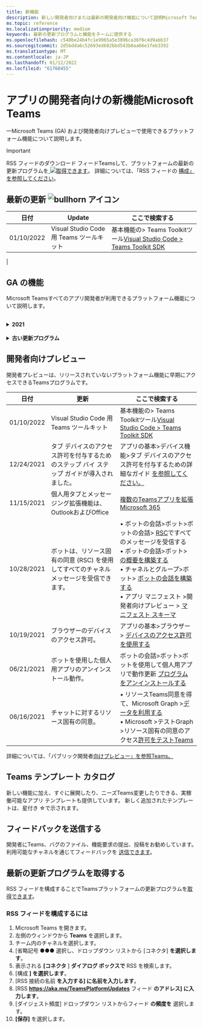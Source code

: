 ```yaml
---
title: 新機能
description: 新しい開発者向けまたは最新の開発者向け機能について説明Microsoft Teams
ms.topic: reference
ms.localizationpriority: medium
keywords: 最新の更新プログラムと機能をチームに提供する
ms.openlocfilehash: c540be24b4fc1e9965a5e3896ca36f6c4d9abb37
ms.sourcegitcommit: 2d5bdda6c52693ed682bbd543b0aa66e1feb3392
ms.translationtype: MT
ms.contentlocale: ja-JP
ms.lasthandoff: 01/12/2022
ms.locfileid: "61768455"
---
```

# <a name="whats-new-for-developers-in-microsoft-teams"></a>アプリの開発者向けの新機能Microsoft Teams

一Microsoft Teams (GA) および開発者向けプレビューで使用できるプラットフォーム機能について説明します。

> [!IMPORTANT]
> RSS フィードのダウンロード フィードTeamsして、プラットフォームの最新の更新プログラムを[ ![ 取得できます](~/assets/images/RSSfeeds.png)](https://aka.ms/TeamsPlatformUpdates)。 詳細については、「RSS フィードの [構成」を参照してください](#get-latest-updates)。

## <a name="latest-updates-bullhorn-icon"></a>最新の更新 ![bullhorn アイコン](~/assets/images/bullhorn.png)

| 日付 | Update | ここで検索する  |
| --- | --- | --- |
|01/10/2022 | Visual Studio Code 用 Teams ツールキット | 基本機能の> Teams Toolkitツール[Visual Studio Code > Teams Toolkit SDK](toolkit/teams-toolkit-fundamentals.md) |
|

## <a name="ga-features"></a>GA の機能

Microsoft Teamsすべてのアプリ開発者が利用できるプラットフォーム機能について説明します。

<br>

<details>

<summary><b>2021</b></summary>

| **日付** | **更新** | **ここで検索する** |
| -------- | --------- | ----------------|
|12/24/2021| タブ デバイスのアクセス許可を付与するためのステップ バイ ステップ ガイドが導入されました。 | アプリの基本>デバイス機能>タブ デバイスのアクセス許可を付与するための詳細なガイド [を参照してください。](sbs-tab-device-permissions.yml) |
|12/23/2021| アダプティブ カードを使用してタブを作成する手順ガイドを導入しました。| タブの認証>追加> SSO 認証>を使用してアダプティブ カードを使用してタブを[作成する](sbs-tab-with-adaptive-cards.yml)手順ガイド |
|12/21/2021 | 3.0.0 の JavaScript、C#、Node.jsモジュールTeams Toolkit更新しました。 | • JavaScript で> [アプリをビルドする](sbs-gs-javascript.yml) <br> • まず、>.NET を使用して最初のアプリを [C#を作成する](sbs-gs-csharp.yml) <br> • 最初のアプリ>[をビルドする方法](sbs-gs-nodejs.yml)についてNode.js |
|12/20/2021| シングル サインオン (SSO) を使用したタブとメッセージング拡張機能のステップバイステップ ガイドが導入されました。 | [タブ>の> SSO 認証>タブとメッセージング拡張機能の SSO を使用する手順ガイドを [使用する](sbs-tabs-and-messaging-extensions-with-SSO.yml)|
|12/20/2021| 会議コンテンツ バブルを作成する手順ガイドを導入しました。 | 会議のアプリTeams作成>会議のアプリを有効にして構成する >詳細ガイドを使用して、会議コンテンツバブル[を作成する](sbs-meeting-content-bubble.yml) |
|12/09/2021| 会議ステージ ビューにステップ バイ ステップ ガイドが導入されました。 | 会議用アプリTeams作成>会議のアプリを有効にして構成する >ステップ バイ ステップ ガイドを使用して、会議ステージ ビュー[を作成する](sbs-meetings-stage-view.yml)|
|12/13/2021 | SaaS オファーにリンクされたアプリのガイドラインが導入されました。 | アプリの配布 > 発行する Teams ストア>レビュー ストア検証ガイドライン > [SaaS](concepts/deploy-and-publish/appsource/prepare/teams-store-validation-guidelines.md#apps-linked-to-saas-offer)オファーにリンクされたアプリのガイドライン|
|12/09/2021| 会議のサイドパネルを作成するステップ バイ ステップ ガイドが導入されました。 | 会議用のアプリTeamsを> 会議用のアプリを有効にして構成する > ステップ[](sbs-meetings-sidepanel.yml)バイ ステップ ガイドを使用して、会議のサイドパネルを作成Teams|
|12/01/2021 | 新しいストア アイコンが導入されました。 | • アプリの機能>設計>アプリの設計Microsoft Teams [](concepts/design/personal-apps.md)</br> • 高度な UI >を使用>アプリMicrosoft Teams UI コンポーネントを[設計する](concepts/design/design-teams-app-advanced-ui-components.md) |
|11/24/2021| 会議トークンを生成するステップ バイ ステップ ガイドが導入されました。 | 会議のアプリTeams作成> 会議用アプリを有効にして構成する > 手順ガイドを使用して、会議トークンを作成[Teams](sbs-meeting-token-generator.yml)|
|11/17/2021| ストアのMicrosoft Teamsガイドラインが更新されました|[ストアの検証ガイドライン](~/concepts/deploy-and-publish/appsource/prepare/teams-store-validation-guidelines.md)|
|11/17/2021| デスクトップユーザーとモバイル ユーザーの静的および動的な typeahead 検索。| • アダプティブ カードの Typeahead 検索>カード> [ビルド カードとタスク モジュール](task-modules-and-cards/cards/dynamic-search.md) </br> • カードとタスク モジュールを>アダプティブ カード>先>検索の概要[](task-modules-and-cards/what-are-cards.md#type-ahead-search-in-adaptive-cards) </br> • カードとタスク モジュールの作成> > [とタスク モジュールの概要](task-modules-and-cards/cards-and-task-modules.md)|
|11/13/2021| ボットは、リソース固有の同意 (RSC) を使用してすべてのチャネル メッセージを受信できます。 | • ボットの会話>ボット>メッセージ> [RSC](~/bots/how-to/conversations/channel-messages-with-rsc.md)ですべてのチャネル メッセージを受信する </br> • ボットの会話>ボット> [ボットの会話の概要を構築する](~/bots/how-to/conversations/conversation-basics.md) </br> • チャネルとグループ>ボット> [ボットの会話を構築する](~/bots/how-to/conversations/channel-and-group-conversations.md) |
|10/28/2021| トランザクション可能な SaaS Teamsを使用して、アプリを収益化します。| アプリを配布>発行する Teamsストア> [SaaS](~/concepts/deploy-and-publish/appsource/prepare/include-saas-offer.md)オファーをアプリにTeamsする |
|10/25/2021| ステップ バイ ステップ ガイドの新Microsoft Teams手順を使用して、開発者向けドキュメントの Get started モジュールを更新しました。| スタート>[最初のアプリをTeamsする](get-started/get-started-overview.md) |
|10/21/2021| タブまたは `registerOnFocused` 個人用アプリ用の API を追加します。 | ビルド タブ > 個人用タブを作成する > [タブまたは個人用 `registerOnFocused` アプリの API の追加](tabs/how-to/create-personal-tab.md#add-registeronfocused-api-for-tabs-or-personal-apps) |
|10/20/2021| 会議ステージは GA で利用できます。 | 会議や会議Teamsアプリ>を有効にして[Teams構成](apps-in-teams-meetings/enable-and-configure-your-app-for-teams-meetings.md)する |
|10/20/2021| 会議の詳細 API とリアルタイムの会議Teamsイベント。 | 会議用のアプリTeams作成>[会議用アプリTeams作成する](~/apps-in-teams-meetings/API-references.md#meeting-details-api) |
|10/18/2021| タブは、リンク解除とステージ ビューをリンクします。 | [タブ] > [リンクを開き、ステージ ビューを作成する](tabs/tabs-link-unfurling.md) |
|10/08/2021| アダプティブ カードを設計するための新しいベスト プラクティス。 | アプリの UI コンポーネント>設計>アダプティブ カードの設計Teams[する](task-modules-and-cards/cards/design-effective-cards.md) |
|10/05/2021| 管理者がTeamsを非表示にするまで、アプリを非表示にしてください。| 管理者が承認するまで>[アプリTeamsアプリを非表示にする](concepts/design/enable-app-customization.md#hide-teams-app-until-admin-approves) |
|10/05/2021| モバイル向けアプリTeams計画します。 | アプリの基本>[モバイル向けレスポンシブ](concepts/design/plan-responsive-tabs-for-teams-mobile.md)タブをTeamsする |
|10/04/2021| アプリを管理Teamsするための新しい開発者ポータルがTeamsされました。| 開発者向け>[ツールと SDK Teams](concepts/build-and-test/teams-developer-portal.md) |
|09/21/2021|TeamsボットAAD受信 Webhooks のユーザー メンションでオブジェクト ID と UPN をサポートしています。| • ビルド カードとタスク モジュール > ユーザー> AADオブジェクト ID と[UPN を作成する](task-modules-and-cards/what-are-cards.md#support-for-aad-object-id-and-upn-in-user-mention) </br> • ビルド カードとタスク モジュール >カードの [>- 概要](task-modules-and-cards/cards/cards-format.md#format-cards-with-markdown) |
|08/16/2021| アダプティブ カードの入力検証 (すべての機能の場合は v1.3) とユニバーサル アクション (ボット送信カードの場合は v1.4) のサポート。 | • 入力検証>オーサリング カード> [アダプティブ カード](/adaptive-cards/authoring-cards/input-validation)</br> • アダプティブ カード[v1.4](task-modules-and-cards/cards/universal-actions-for-adaptive-cards/overview.md) >ユニバーサル アクション>ユニバーサル アクション>ビルド カードとタスク モジュール |
|08/30/2021| カスタム 一緒にモードのシーン機能は、参加者を 1 つの仮想シーンに結合し、事前に決定されたシートにビデオ ストリームを設定します。| カスタム一緒にTeamsモード>[会議用のアプリをビルドする](~/apps-in-teams-meetings/teams-together-mode.md) |
|08/25/2021| シングル サインオン (SSO) を使用してTeamsボットを作成する手順ガイドが導入されました。| SSO を使用>ボット>ボットを作成するステップ バイ ステップ ガイドTeams[認証を追加する](sbs-bots-with-sso.yml) |
|08/19/2021| ボットをスレッドにインストールするときに受信したインストール更新イベント。| インストール更新イベント>ボットの会話> [ボットをビルドする](bots/how-to/conversations/subscribe-to-conversation-events.md#installation-update-event) |
|08/12/2021|アダプティブ カードを使用してタブを作成します。| アダプティブ カードを> [タブを作成する](tabs/how-to/build-adaptive-card-tabs.md) |
|08/04/2021|タブのエクスペリエンスを囲む余白がなくなりました。| タブの作成> [タブ余白の削除](resources/removing-tab-margins.md) |
|07/08/2021|Teamsは、会議でアプリのサポートを追加します。 | 会議アプリの機能拡張Teams会議>[アプリを構築する](apps-in-teams-meetings/meeting-app-extensibility.md) |
|06/28/2021|ユーザー選択機能を統合します。 | ユーザー選択機能Teams >[統合する](concepts/device-capabilities/people-picker-capability.md) |  
|06/25/2021| プロアクティブ メッセージを送信する手順ガイドが導入されました。 | プロアクティブ メッセージ>送信>手順>プロアクティブ メッセージのボットを [構築する](sbs-send-proactive.yml) |
|06/09/2021| 属性付きアダプティブ カードのイメージのステージ `allowExpand` ビュー。| ビルド カードとタスク モジュール > アダプティブ >ステージ ビューのビルド [カード](task-modules-and-cards/cards/cards-format.md#stage-view-for-images-in-adaptive-cards) |
|05/31/2021| 会話タブ。 | タブを作成> [タブ内のコンテンツに関する会話を開始および続行する](~/tabs/how-to/conversational-tabs.md) |
|05/24/2021| モバイル パターンTeamsアプリの設計ガイドラインを更新しました。 | アプリを設計する >[アプリをTeamsする](~/concepts/design/design-teams-app-overview.md) |
|05/13/2021| mConnect と Skooler に関する情報を追加しました。| Moodle LMS Teams >との統合> [Moodle ラーニング管理システム](resources/moodle-overview.md)|
|05/10/2021| アプリ マニフェスト v1.10 がリリースされました。 | アプリ マニフェスト > [マニフェスト スキーマ](resources/schema/manifest-schema.md) |
|05/10/2021| 新しいアプリのカスタマイズ機能。 | アプリを設計する> [組織を有効にしてアプリをカスタマイズする](concepts/design/enable-app-customization.md) |
|05/07/2021| チャットでの音声通話とビデオ通話のディープ リンク。 | ディープ リンクTeams >[統合する](concepts/build-and-test/deep-links.md#deep-linking-to-an-audio-or-audio-video-call) |
|04/30/2021|アプリをストアに発行する方法に関する新Teamsガイダンス。 | • アプリを Teamsストア>ストアに発行[Teamsする](concepts/deploy-and-publish/appsource/publish.md)</br> • ストア検証ガイドラインTeamsストア[> Teams発行する](concepts/deploy-and-publish/appsource/prepare/teams-store-validation-guidelines.md) |
|04/29/2021 | アダプティブ カード v1.4 のユニバーサル アクションのサポート。 | アダプティブ カードおよびアダプティブ カード>ユニバーサル >ユニバーサル アクションのビルド カード> [モジュールを作成する](task-modules-and-cards/cards/universal-actions-for-adaptive-cards/overview.md) |
|04/29/2021 | ユーザー固有のビュー。 | ビルド カードとタスク モジュール > ユーザー固有>アダプティブ カードのユニバーサル アクション> [作成する](task-modules-and-cards/cards/universal-actions-for-adaptive-cards/User-Specific-Views.md) |
|04/29/2021 | シーケンシャル ワークフロー。 | アダプティブ カードとシーケンシャル ワークフロー>ユニバーサル アクション>カードをビルドする> [モジュール](task-modules-and-cards/cards/universal-actions-for-adaptive-cards/Sequential-Workflows.md) |
|04/29/2021 | 最新のカード。 | ビルド カードとタスク モジュール > アダプティブ >のユニバーサル アクション> [最新のカードを作成する](task-modules-and-cards/cards/universal-actions-for-adaptive-cards/Up-To-Date-Views.md) |
|04/08/2021| アプリのカスタマイズ機能。| • デザイン チームアプリ> [アプリの概要を設計する](concepts/design/enable-app-customization.md)</br> • 開発者ポータル> [SDK](concepts/build-and-test/teams-developer-portal.md) </br> • アプリ マニフェスト > パブリック開発者プレビュー > [マニフェスト スキーマ](resources/schema/manifest-schema-dev-preview.md) |
|03/18/2021| 注意: Bot Framework SDK のバージョン 4.10 以上に更新します。廃止プロセスと廃止プロセスを開始しました `TeamsInfo.getMembers` `TeamsInfo.GetMembersAsync` 。 | チーム/チャット > [ボット API の変更に関するボットをビルドする](resources/team-chat-member-api-changes.md) |
|03/05/2021|既定のインストール スコープとグループ機能。| アプリを配布する > [既定のインストール スコープとグループ機能](concepts/deploy-and-publish/add-default-install-scope.md) |
|03/05/2021|個人用アプリのタブを並べ替えます。 | 個人用アプリで> [タブを並べ替える](tabs/how-to/create-personal-tab.md#reorder-static-personal-tabs) |
|03/04/2021|アダプティブ カードの情報マスキング。| カードとタスク モジュールをビルド>アダプティブ > [の情報マスキングを作成する](task-modules-and-cards/cards/cards-format.md#information-masking-in-adaptive-cards) |
|02/19/2021|場所の機能が追加されました。 <br/> 場所機能の情報は、デバイス機能の概要、ネイティブ デバイスのアクセス許可、メディア機能の統合、QR またはバーコード スキャナー機能ファイルに追加されます。| • アプリの基本>デバイス機能> [概要](concepts/device-capabilities/device-capabilities-overview.md) </br> • デバイスの機能>アプリ> [デバイスのアクセス許可の要求](concepts/device-capabilities/native-device-permissions.md) </br> • メディア機能>統合> [デバイスの機能に関するアプリの基本](concepts/device-capabilities/mobile-camera-image-permissions.md) </br> • QR またはバーコード スキャナー>統合>デバイスの機能に関するアプリ [の基本](concepts/device-capabilities/qr-barcode-scanner-capability.md) </br> • アプリの基本>デバイス機能> [統合の機能](concepts/device-capabilities/location-capability.md) |
|02/18/2021|QR またはバーコード スキャナー機能を追加しました。 <br/> QR またはバーコード スキャナーの機能情報は、デバイス機能の概要、ネイティブ デバイスのアクセス許可、およびメディア機能ファイルの統合に追加されます。| • アプリの基本>デバイス機能> [概要](concepts/device-capabilities/device-capabilities-overview.md) </br> • デバイスの機能>アプリ> [デバイスのアクセス許可の要求](concepts/device-capabilities/native-device-permissions.md) </br> • メディア機能>統合> [デバイスの機能に関するアプリの基本](concepts/device-capabilities/mobile-camera-image-permissions.md) </br> • QR またはバーコード スキャナー>統合>デバイスの機能に関するアプリ [の基本](concepts/device-capabilities/qr-barcode-scanner-capability.md) |
|02/09/2021|デバイス機能の概要を追加しました。 <br/> マイク機能情報は、ネイティブ デバイスのアクセス許可に追加され、メディア機能ファイルを統合します。|• アプリの基本>デバイス機能> [概要](concepts/device-capabilities/device-capabilities-overview.md) </br> アプリの基本> • デバイスの機能> [デバイスのアクセス許可の要求](concepts/device-capabilities/native-device-permissions.md) </br> • メディア機能>統合> [デバイスの機能に関するアプリの基本](concepts/device-capabilities/mobile-camera-image-permissions.md)|

<br>

</details>

<br>

<details>
<summary><b>古い更新プログラム</b></summary>

<details>
  
<summary><b>2020</b></summary>

| **日付** | **更新** | **ここで検索する** |
| -------- | --------- | ------------------ |
|11/30/2020|ID プラットフォームとタブTeams Toolkit Visual Studio Code統合。|[タブ用のシングル サインオンTeams ToolkitとVisual Studio Code認証](toolkit/visual-studio-code-tab-sso.md)|
|11/16/2020|Teamsバージョン 1.8 に更新されたアプリ マニフェスト。|[リファレンス: マニフェスト スキーマのMicrosoft Teams](resources/schema/manifest-schema.md)|
|11/10/2020|Teamsの設計ガイドラインを参照してください。|[ボットの設計ガイドライン](bots/design/bots.md)|
|09/30/2020|モバイル デバイス上のボットへのファイルの送受信がサポートされています。|[ボットを介してファイルを送受信する](resources/bot-v3/bots-files.md)|
|09/22/2020|開発の開始に関する新Teams。|[アプリの最初のTeamsを作成する](build-your-first-app/build-first-app-overview.md)|
|09/18/2020|会議中のアプリのTeams (リリース プレビュー)。|[会議や会議Teamsアプリ](apps-in-teams-meetings/create-apps-for-teams-meetings.md)[のアプリをTeamsする](apps-in-teams-meetings/teams-apps-in-meetings.md)|
|08/19/2020|Microsoft TeamsメッセージをインポートGraph。|[Microsoft Graph を使用してサードパーティのプラットフォーム メッセージを Teams にインポートする](graph-api/import-messages/import-external-messages-to-teams.md)
|08/12/2020 |受信 Webhook でのアダプティブ カードのサポートが GA に移動しました。|[受信 Webhook を使用してアダプティブ カードを送信する](~/webhooks-and-connectors/how-to/connectors-using.md#send-adaptive-cards-using-an-incoming-webhook) |
|08/10/2020|アプリを使用Teamsを構築するVisual Studio Toolkit。|[アプリとアプリのMicrosoft Teams ToolkitをVisual Studio Code](toolkit/visual-studio-overview.md) |
|08/06/2020|タブ SSO 認証のサポート。|[[SSO の設定] タブMicrosoft Teamsする](tabs/how-to/authentication/auth-aad-sso.md#develop-an-sso-microsoft-teams-tab) |
|07/27/2020 | Graphボットとメッセージの管理 (パブリック プレビュー)。|[Microsoft Teams を使用して、プロアクティブ ボットのインストールとプロアクティブ メッセージングをGraph](graph-api/proactive-bots-and-messages/graph-proactive-bots-and-messages.md)|
|07/22/2020 |モバイル デバイス機能の更新。|[[デバイスのアクセス許可を要求する] Microsoft Teamsタブ](concepts/device-capabilities/native-device-permissions.md) |
|07/20/2020|Teams AppSource 申請用アプリ検証ツール。|[Teamsアプリ検証ツール](concepts/deploy-and-publish/appsource/prepare/submission-checklist.md)
|07/15/2020|ユーザーの仮想アシスタントを作成Teams。|[Virtual Assistant Microsoft Teams](samples/virtual-assistant.md)|
|07/14/2020|ネイティブ読み込みインジケーターのドキュメントを表示する。|[ネイティブ読み込みインジケーターの表示](tabs/how-to/create-tab-pages/content-page.md#show-a-native-loading-indicator)
|07/01/2020|アプリの作成Teamsを開始Visual Studio Code Toolkit。|[アプリとアプリのMicrosoft Teams ToolkitをVisual Studio Code](toolkit/visual-studio-code-overview.md) |
|07/01/2020|Web クライアントおよびデスクトップ クライアント用のタブ GA Teamsシングル サインオン。|[シングル Sign-On (SSO)](tabs/how-to/authentication/auth-aad-sso.md)|
|06/05/2020| バージョン 1.7 に更新されたマニフェスト スキーマ。| [リファレンス: マニフェスト スキーマのMicrosoft Teams](resources/schema/manifest-schema.md)|
|05/18/2020|アプリケーションとPower Virtual Agents統合Teams。|[チャットボットとPower Virtual Agentsを統合Microsoft Teams](bots/how-to/add-power-virtual-agents-bot-to-teams.md)|
|04/01/2020|WFM システムを Shifts Connector と統合して、Teams。|[Microsoft Teams WFM コネクタをシフトする](samples/shifts-wfm-connectors.md)
|03/24/2020 | 会話の 1 つのメンバーを取得するためのサポート、およびページメンバーの取得に関する追加のサポートが追加されました。 | [Teams のコンテキストをボット用に取得する](~/bots/how-to/get-teams-context.md) |

<br>

</details>

<br>

<details>
  
<summary><b>2019</b></summary>

| **日付** | **更新** | **ここで検索する** |
| -------- | --------- | ------------------ |
| 12/26/2019 | ボットに送信されるペイロード内のパラメーターは暗号化されなくなったため、この値を使用してこれらのメッセージへのディープリンク `replyToId` を作成できます。 メッセージ ペイロードには、パラメーターに暗号化された値が含まれます `legacy.replyToId` 。  |
| 11/05/2019 | JavaScript SDK を使用したシングル サインオンTeams使用します。 | [シングル サインオン](tabs/how-to/authentication/auth-aad-sso.md) |
| 10/31/2019 | 4.6 Bot Framework SDK を反映するように更新された会話型ボットとメッセージング拡張機能のドキュメント。 v3 SDK のドキュメントは、「リソース」セクションで参照できます。 | すべてのボットとメッセージング拡張機能のドキュメント。 |
| 10/31/2019 | 新しいドキュメント構造と主要な記事のリファクタリング。 問題を作成して、任意のデッド リンクまたは 404 をGitHubしてください。 | 彼ら皆！ |
| 09/13/2019 | 要求ボットは、アクション ベースのメッセージング拡張機能からインストールされます。 | [メッセージング拡張機能を使用してアクションを開始する](resources/messaging-extension-v3/create-extensions.md#request-to-install-your-conversational-bot)
| 08/28/2019 | タブとコネクタのプライベート チャネルのサポート。 | [タブのコンテキストを取得する](tabs/how-to/access-teams-context.md#retrieve-context-in-private-channels) |
| 06/20/2019 | 外部 Web サイトから、外部 Web サイトを別のチャネルTeamsします。 | [共有するTeams](~/share-to-teams.md) |
| 05/25/2019 | タスク モジュールからのボット メッセージで応答します。 | [タスク モジュールからのボット メッセージで応答する](resources/messaging-extension-v3/create-extensions.md#respond-with-an-adaptive-card-message-sent-from-a-bot) |
| 05/25/2019 | グループ チャット内のボット。 | [グループ チャットまたはチャネルでボットを操作する](~/concepts/bots/bot-conversations/bots-conv-channel.md) |
| 05/20/2019 | アプリ マニフェストのローカライズ。 | [アプリのローカライズ](~/publishing/apps-localization.md) |
| 05/20/2019 | メッセージアクション。 | [メッセージアクション](resources/messaging-extension-v3/create-extensions.md#action-type-message-extensions) |
| 05/20/2019 | リンク解除 (カスタム URL プレビュー)。 | [リンク展開](messaging-extensions/how-to/link-unfurling.md)|
| 05/06/2019 | ストア アプリのアプリケーション認定プログラム。 | [アプリケーション認定](~/concepts/deploy-and-publish/appsource/post-publish/overview.md#complete-microsoft-365-certification) |
| 05/06/2019 | アプリ テンプレートが利用可能になります。 | [アプリ テンプレート](~/samples/app-templates.md) |
| 04/23/2019 | アクション ベースのメッセージング拡張機能が利用可能になります。 | [アクション ベースのメッセージ拡張機能](~/concepts/messaging-extensions/create-extensions.md) |
| 02/18/2019 | プライベート チャットへのディープ リンクの作成。 | [チャットへのディープ リンクの設定](concepts/build-and-test/deep-links.md#deep-linking-to-a-chat) |
| 01/23/2019 | タブ コンテキストでの SKU と licenceType 情報の表示。 | [タブ コンテキスト](~/concepts/tabs/tabs-context.md) |

<br>

</details>

<br>

<details>

<summary><b>2018</b></summary>

| **日付** | **更新** | **ここで検索する** |
| -------- | --------- | ------------------ |
| 2018 年 11 月 12 日 | グループ チャット内のタブは、リリースされたバージョンのグループ チャットでTeams。 この作業の一環として、[タブ] セクションはわかりやすくするために再作業されています。| [構成可能なタブ](~/concepts/tabs/tabs-configurable.md) |
| 11/11/2018 | ノード JS と .NET/C# の開始は、Teams で App Studio を使用するように更新され、Azure での Node ベースの Teams アプリのホスティングに新しいセクションが追加されました。 | [C#/.NET](~/get-started/get-started-dotnet-app-studio.md)と App Studio を使用して Microsoft Teams プラットフォームで始める 、 Node JS と[App Studio](~/get-started/get-started-nodejs-app-studio.md)を使用した Microsoft Teams プラットフォームの使用を開始する[、Azure](~/get-started/get-started-nodejs-in-azure.md)でノード Teams アプリをホストする|
| 11/09/2018 | これで、ユーザー間のプライベート チャットへのディープ リンクを作成できます。 | [チャットへのディープ リンクの設定](concepts/build-and-test/deep-links.md#deep-linking-to-a-chat) |
| 2018 年 11 月 8 日 | SharePoint Framework 1.7 が出荷され、web パーツとして [Microsoft Teams] タブSharePoint Framework機能が追加されました。 | [[タブ] SharePoint](~/concepts/tabs/tabs-in-sharepoint.md) |
| 11/05/2018 | タスク **モジュール機能** がリリースされました。 タスク モジュールを使用すると、ボットとタブの両方から、Teamsアプリケーションでモーダル ポップアップ エクスペリエンスを作成できます。 ポップアップ内では、独自のカスタム HTML/JavaScript コードを実行したり、YouTube や Microsoft Stream ビデオなどの -based ウィジェットを表示したり、アダプティブ カードを `<iframe>` [表示することができます](/adaptive-cards/)。 | [タスク モジュールの概要](~/concepts/task-modules/task-modules-overview.md)、 [タブ内のタスク モジュール](~/concepts/task-modules/task-modules-tabs.md)、  [ボット内のタスク モジュール](~/concepts/task-modules/task-modules-bots.md) |
| 10/05/2018 | カードの書式設定情報は、デスクトップ、iOS、Android クライアントで更新され、テストTeams。 | [カード](~/concepts/cards/cards.md)、 [カードの書式設定](~/concepts/cards/cards-format.md) |
| 09/24/2018 | Microsoft Graph 用の通話とオンライン会議 API がベータ版にリリースされ、Teams アプリは音声とビデオを使用してユーザーと豊富なやり取りを行うことができます。 | [通話とオンライン会議](~/concepts/calls-and-meetings/registering-calling-bot.md)ボット [,](~/concepts/calls-and-meetings/real-time-media-concepts.md)リアルタイムメディアの概念 [,](~/concepts/calls-and-meetings/registering-calling-bot.md)呼び出しボットの登録 [,](~/concepts/calls-and-meetings/debugging-local-testing-calling-meeting-bots.md)デバッグとローカルテスト , [アプリケーション](~/concepts/calls-and-meetings/requirements-considerations-application-hosted-media-bots.md)ホスト型メディア , 着信通話通知 [の処理](~/concepts/calls-and-meetings/call-notifications.md) |
| 09/11/2018 | タブ構成ページの高さが大幅に向上しました。 | [タブデザイン](tabs/design/tabs.md) |
| 08/15/2018 | アダプティブ カードは、アダプティブ カードでサポートTeams。|[Teams でのアダプティブ カードのアクション](task-modules-and-cards/cards/cards-reference.md#adaptive-card) |
| 08/10/2018 | DevTools のクライアント サポート。| [デスクトップ クライアントMicrosoft Teams DevTools](~/resources/dev-preview/developer-preview-tools.md)|
| 08/08/2018 | メッセージング拡張機能は複数のコマンドをサポートしています。 | [composeExtensions.commands](~/resources/schema/manifest-schema.md#composeextensionscommands)|
| 08/07/2018 | コネクタでインライン構成がサポートされました。 Connectors のドキュメントも、わかりやすくするために改訂および拡張されました。| [コネクタ](~/concepts/connectors/connectors.md)|
| 08/06/2018 | これで、ボットはファイルの送受信を行うことができます。 | [ボットを介してファイルを送受信する](~/bots/how-to/bots-filesv4.md)|
| 07/23/2018 | アプリの再認定に関する情報が [発行] セクションに追加されました。 |[マニフェストのアクセス許可](resources/schema/manifest-schema.md#permissions)|
| 07/16/2018 | タブ構成ページには、より多くの領域が割り当てられている。 | [タブ構成ページが大幅に高い](tabs/design/tabs.md)|
| 07/12/2018 | ゲスト アクセスに関する情報。 | [Microsoft Teams でのゲスト アクセス](/microsoftteams/guest-access#guest-access-overview)|
| 06/07/2018 | テナント アプリ カタログMicrosoft Teams情報が追加されました。 | [アプリをMicrosoft Teamsする](~/publishing/apps-publish.md)|
| 05/29/2018 | アダプティブ カードは、Teams。 | [Teams でのアダプティブ カードのアクション](task-modules-and-cards/cards/cards-reference.md) |
| 04/17/2018 | replyToID がペイロードに追加され、カード `Invoke` アクションが `MessageBack` 実行されます。 これは、カードアクションが送信されたメッセージを更新する必要がある場合に特に便利です。 | [カード アクション](~/concepts/cards/cards-actions.md)|
| 04/12/2018 | このトピックは、プログラミング インターフェイスとこのドキュメント セットTeams変更を追跡するために追加されました。 | [新機能](~/whats-new.md)|
| 04/10/2018 | パスでテナント ID を一貫して使用する認証 URL を変更しました。 | [タブ 、タブ認証](~/concepts/authentication/auth-flow-tab.md)の[AADフロー](~/concepts/authentication/auth-tab-AAD.md)|
| 04/06/2018 | コマンド ボックスの使用に関する設計ガイドラインを追加しました。 |[[コマンド] ボックス](~/resources/design/framework/command-box.md)|
| 04/02/2018 | ボットを使用してアプリの通知を送信する。 |[通知のみのボット](~/concepts/bots/bots-notification-only.md)|
| 03/27/2018 | プロアクティブ メッセージングのドキュメントを拡張しました。 |[会話の開始](./concepts/bots/bot-conversations/bots-conv-proactive.md)|
| 03/15/2018 | カードのリファクタリングされたドキュメント。 |[カード](~/concepts/cards/cards.md)、 [カードアクション](~/concepts/cards/cards-actions.md)、 [カードの書式設定](~/concepts/cards/cards-format.md)、 [カード参照](~/concepts/cards/cards-reference.md)|
| 03/03/2018 | App Studio のTeams追加しました。 |App Studio[でアプリTeams開発](~/get-started/get-started-app-studio.md)する 、 App Studio で[コントロール ライブラリを使用する](~/get-started/app-studio-component-library.md)|
| 02/27/2018 | AsTeamsChannelAccounts() メソッドを示すサンプル コードを追加しました。 |[コンテキストをボット用に取得する](~/concepts/bots/bots-context.md)|
| 02/05/2018 | ユーザー設定の使用を開始する方法に関するC#。 |[Microsoft Teams プラットフォームで C#/.NET を使い始める](./get-started/get-started-dotnet-app-studio.md)|

<br>

</details>
</details>

## <a name="developer-preview"></a>開発者向けプレビュー

開発者プレビューは、リリースされていないプラットフォーム機能に早期にアクセスできるTeamsプログラムです。  

| **日付** | **更新** | **ここで検索する** |
| -------- | --------- | ------------------ |
|01/10/2022 | Visual Studio Code 用 Teams ツールキット | 基本機能の> Teams Toolkitツール[Visual Studio Code > Teams Toolkit SDK](toolkit/teams-toolkit-fundamentals.md) |
|12/24/2021| タブ デバイスのアクセス許可を付与するためのステップ バイ ステップ ガイドが導入されました。 | アプリの基本>デバイス機能>タブ デバイスのアクセス許可を付与するための詳細なガイド [を参照してください。](sbs-tab-device-permissions.yml) |
|11/15/2021| 個人用タブとメッセージング拡張機能は、OutlookおよびOffice | [複数のTeamsアプリを拡張Microsoft 365](~/m365-apps/overview.md) |
|10/28/2021|ボットは、リソース固有の同意 (RSC) を使用してすべてのチャネル メッセージを受信できます。| • ボットの会話>ボット>ボットの会話> [RSC](~/bots/how-to/conversations/channel-messages-with-rsc.md)ですべてのメッセージを受信する </br> • ボットの会話>ボット> [の概要を構築する](~/bots/how-to/conversations/conversation-basics.md) </br> • チャネルとグループ>ボット> [ボットの会話を構築する](~/bots/how-to/conversations/channel-and-group-conversations.md) </br> • アプリ マニフェスト >開発者向けプレビュー > [マニフェスト スキーマ](~/resources/schema/manifest-schema-dev-preview.md) |
|10/19/2021|ブラウザーのデバイスのアクセス許可。| アプリの基本>ブラウザー> [デバイスのアクセス許可を使用する](concepts/device-capabilities/browser-device-permissions.md) |
|06/21/2021|ボットを使用した個人用アプリのアンインストール動作。| ボットの会話>ボット>ボットを使用して個人用アプリで動作更新 [プログラムをアンインストールする](bots/how-to/conversations/subscribe-to-conversation-events.md#uninstall-behavior-for-personal-app-with-bot)|
|06/16/2021| チャットに対するリソース固有の同意。| • リソースTeams同意を得て、Microsoft Graph >[データを利用する](graph-api/rsc/resource-specific-consent.md) </br> • Microsoft >テストGraph >リソース固有の同意のアクセス[許可をテストTeams](graph-api/rsc/test-resource-specific-consent.md)|

詳細については、「パブリック開発者[向けプレビュー」を参照Teams。](~/resources/dev-preview/developer-preview-intro.md)

## <a name="teams-app-template-catalog"></a>Teams テンプレート カタログ

新しい機能に加え、すぐに[](samples/app-templates.md)展開したり、ニーズTeams変更したりできる、実稼働可能なアプリ テンプレートも提供しています。 新しく追加されたテンプレートは、星付き ☆で示されます。

## <a name="submit-your-feedback"></a>フィードバックを送信する

開発者にTeams、バグのファイル、機能要求の提出、投稿をお勧めしています。 利用可能なチャネルを通じてフィードバックを [送信できます](feedback.md)。

## <a name="get-latest-updates"></a>最新の更新プログラムを取得する

RSS フィードを構成することでTeamsプラットフォームの更新プログラムを[取得できます](https://aka.ms/TeamsPlatformUpdates)。

### <a name="to-configure-rss-feed"></a>RSS フィードを構成するには

1. Microsoft Teams を開きます。
1. 左側のウィンドウから **Teams** を選択します。
1. チーム内のチャネルを選択します。
1. [省略記号 &#x25CF;&#x25CF;&#x25CF; 選択し、ドロップダウン リストから [コネクタ] **を選択します**。
1. 表示される **[コネクタ** ] **ダイアログ ボックスで** RSS を検索します。
1. [構成 **] を選択します**。
1. [RSS 接続の名前 **を入力する] に名前を入力します**。
1. [RSS **<https://aka.ms/TeamsPlatformUpdates>** フィード **のアドレス] に入力します**。
1. [ダイジェスト頻度] ドロップダウン リストからフィード **の頻度を** 選択します。
1. **[保存]** を選択します。
